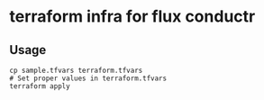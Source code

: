 # terraform infra for flux conductr

## Usage
```shell
cp sample.tfvars terraform.tfvars
# Set proper values in terraform.tfvars
terraform apply
```

